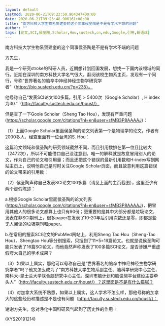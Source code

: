 ```yaml
---
layout: default
Lastmod: 2020-06-21T09:23:50.904347+00:00
date: 2020-06-21T09:23:48.906161+00:00
title: "南方科技大学生物系贺建奎的这个同事侯圣陶是不是有学术不端的问题"
author: ""
tags: [论文,SCI,侯圣陶,Scholar,Hou,sustech,cn,edu,Google,引用,新语丝]
---
```


南方科技大学生物系贺建奎的这个同事侯圣陶是不是有学术不端的问题

方先生，

我是一个研究stroke的科研人员，近期想计划回国发展，想找一下国内该领域的同行。近期在深圳的南方科技大学名气很大。翻阅该校生物系主页，发现有一个同行，号称“世界著名的脑卒中神经神经生物学研究学者”（https://bio.sustech.edu.cn/?p=235）。

他号称自己“发表SCI论文100多篇，引用 > 5400次（Google Scholar）, H index 为30.”（http://faculty.sustech.edu.cn/houst/）

但是查了一下Goole Scholar（Sheng Tao Hou），发现有严重问题(https://scholar.google.com/citations?hl=en&user=sfMB3P8AAAAJ)：

（1）上面Google Scholar里面侯圣陶的论文列表第一个是物理学的论文，作者有2000多人，经查里面有一位台湾的S. Hou：

这篇论文领域和侯圣陶的研究领域截然不同，而且引用数排在第一位且比较大（2472次），所以不可能借口自己没注意到，唯一的解释就是故意冒用别人的论文，作为自己的论文和引用量；而且还把这个错误的最新引用数和H-index写到网站主页上，说明他自己是时时关注Google Scholar页面，而且故意利用这篇错误的论文带来的引用数：

（2）侯圣陶声称自己发表SCI论文100多篇（请见上面的主页截图），这里至少有两个虚假陈述：

a.根据Google Scholar里面侯圣陶的论文列表(https://scholar.google.com/citations?hl=en&user=sfMB3P8AAAAJ)，把冒用其他人的很多论文都算上也只有90份；更重要的是其中大部分都是垃圾论文，发表在非SCI期刊上，很多paper在发表了10-20年后引用次数还是零，即都是些无人阅读的垃圾期刊和paper。

b.在常用的搜索SCI论文的PubMed网站上，利用Sheng Tao Hou（Sheng-Tao Hou）、Shengtao Hou等分别搜索，只搜到了11+5=16篇论文。也就是说侯圣陶可能只发表了16篇SCI论文，而他竟然声称发表了100多篇SCI论文，是否涉嫌严重虚假夸大自己的学术成果？

（3）如果以上属实，那他可以号称自己是“世界著名的脑卒中神经神经生物学研究学者”吗？他又怎么成为了“南方科技大学生物系副主任、脑科学研究中心主任、南科大-昆士兰大学联合脑研究中心主任。深圳市脑计划和脑设施平台建设主要牵头人”（http://faculty.sustech.edu.cn/houst/）？这里面是不是有什么猫腻？

（4）对加拿大系统不熟悉，如果以上属实，这人学术不怎么样，那他号称的加拿大的这些经历和描述是不是也有问题（http://faculty.sustech.edu.cn/houst/）：

谢谢方先生，您对净化中国科研风气起到了历史性的作用！

(XYS20191214)

